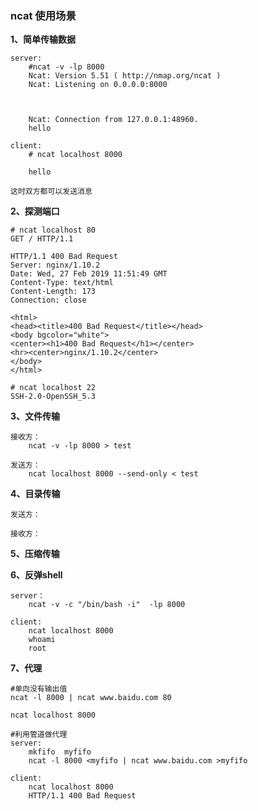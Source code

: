 ### ncat 使用场景
**1、简单传输数据**

    server:
        #ncat -v -lp 8000
        Ncat: Version 5.51 ( http://nmap.org/ncat )
        Ncat: Listening on 0.0.0.0:8000
        
        
        
        Ncat: Connection from 127.0.0.1:48960.
        hello

    client:
        # ncat localhost 8000
        
        hello
        
    这时双方都可以发送消息
    
**2、探测端口**

    
    # ncat localhost 80
    GET / HTTP/1.1
    
    HTTP/1.1 400 Bad Request
    Server: nginx/1.10.2
    Date: Wed, 27 Feb 2019 11:51:49 GMT
    Content-Type: text/html
    Content-Length: 173
    Connection: close
    
    <html>
    <head><title>400 Bad Request</title></head>
    <body bgcolor="white">
    <center><h1>400 Bad Request</h1></center>
    <hr><center>nginx/1.10.2</center>
    </body>
    </html>
    
    # ncat localhost 22
    SSH-2.0-OpenSSH_5.3

**3、文件传输**

    接收方：
        ncat -v -lp 8000 > test 
        
    发送方：      
        ncat localhost 8000 --send-only < test
        
**4、目录传输**

    发送方：
    
    接收方：
    
    
**5、压缩传输**

**6、反弹shell**

    server：
        ncat -v -c "/bin/bash -i"  -lp 8000
    
    client:
        ncat localhost 8000
        whoami
        root
     
**7、代理**

    #单向没有输出值
    ncat -l 8000 | ncat www.baidu.com 80
    
    ncat localhost 8000
    
    #利用管道做代理
    server:
        mkfifo  myfifo
        ncat -l 8000 <myfifo | ncat www.baidu.com >myfifo
    
    client:
        ncat localhost 8000
        HTTP/1.1 400 Bad Request





        

